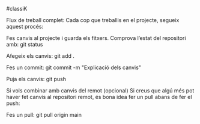 #classiK

Flux de treball complet:
Cada cop que treballis en el projecte, segueix aquest procés:

Fes canvis al projecte i guarda els fitxers.
Comprova l’estat del repositori amb:
git status

Afegeix els canvis:
git add .

Fes un commit:
git commit -m "Explicació dels canvis"

Puja els canvis:
git push

Si vols combinar amb canvis del remot (opcional)
Si creus que algú més pot haver fet canvis al repositori remot, és bona idea fer un pull abans de fer el push:

Fes un pull:
git pull origin main